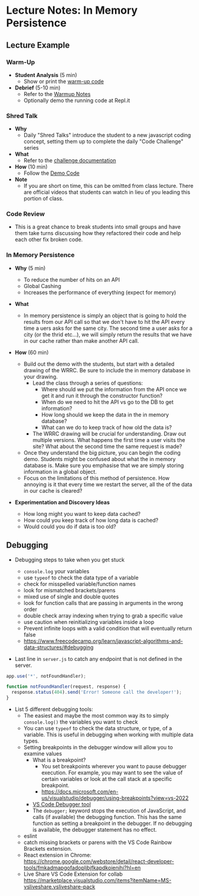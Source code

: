 # Lecture Notes: In Memory Persistence

## Lecture Example

### Warm-Up

- **Student Analysis** (5 min)
  - Show or print the [warm-up code](../warm-up/warm-up.md)
- **Debrief** (5-10 min)
  - Refer to the [Warmup Notes](../warm-up/NOTES.md)
  - Optionally demo the running code at Repl.it

### Shred Talk

- **Why**
  - Daily "Shred Talks" introduce the student to a new javascript coding concept, setting them up to complete the daily "Code Challenge" series
- **What**
  - Refer to the [challenge documentation](../challenges/README.md)
- **How** (10 min)
  - Follow the [Demo Code](../challenges/DEMO.md)
- **Note**
  - If you are short on time, this can be omitted from class lecture. There are official videos that students can watch in lieu of you leading this portion of class.

### Code Review

- This is a great chance to break students into small groups and have them take turns discussing how they refactored their code and help each other fix broken code.

### In Memory Persistence

- **Why** (5 min)
  - To reduce the number of hits on an API
  - Global Cashing
  - Increases the performance of everything (expect for memory)

- **What**
  - In memory persistence is simply an object that is going to hold the results from our API call so that we don't have to hit the API every time a uers asks for the same city. The second time a user asks for a city (or the thrid etc...), we will simply return the results that we have in our cache rather than make another API call.

- **How** (60 min)
  - Build out the demo with the students, but start with a detailed drawing of the WRRC. Be sure to include the in memory database in your drawing.
    - Lead the class through a series of questions:
      - Where should we put the information from the API once we get it and run it through the constructor function?
      - When do we need to hit the API vs go to the DB to get information?
      - How long should we keep the data in the in memory database?
      - What can we do to keep track of how old the data is?
    - The WRRC drawing will be crucial for understanding. Draw out multiple versions. What happens the first time a user visits the site? What about the second time the same request is made?
  - Once they understand the big picture, you can begin the coding demo. Students might be confused about what the in memory database is. Make sure you emphasise that we are simply storing information in a global object.
  - Focus on the limitations of this method of persistence. How annoying is it that every time we restart the server, all the of the data in our cache is cleared?

- **Experimentation and Discovery Ideas**
  - How long might you want to keep data cached?
  - How could you keep track of how long data is cached?
  - Would could you do if data is too old?

## Debugging

- Debugging steps to take when you get stuck
  - `console.log` your variables
  - use `typeof` to check the data type of a variable
  - check for misspelled variable/function names
  - look for mismatched brackets/parens
  - mixed use of single and double quotes
  - look for function calls that are passing in arguments in the wrong order
  - double check array indexing when trying to grab a specific value
  - use caution when reinitializing variables inside a loop
  - Prevent infinite loops with a valid condition that will eventually return false
  - <https://www.freecodecamp.org/learn/javascript-algorithms-and-data-structures/#debugging>

- Last line in `server.js` to catch any endpoint that is not defined in the server.

```js
app.use('*', notFoundHandler);

function notFoundHandler(request, response) {
  response.status(404).send('Error! Someone call the developer!');
}
```

- List 5 different debugging tools:
  - The easiest and maybe the most common way its to simply `console.log()` the variables you want to check
  - You can use `typeof` to check the data structure, or type, of a variable. This is useful in debugging when working with multiple data types.
  - Setting breakpoints in the debugger window will allow you to examine values
    - What is a breakpoint?
      - You set breakpoints wherever you want to pause debugger execution. For example, you may want to see the value of certain variables or look at the call stack at a specific breakpoint.
      - <https://docs.microsoft.com/en-us/visualstudio/debugger/using-breakpoints?view=vs-2022>
    - [VS Code Debugger tool](https://code.visualstudio.com/docs/editor/debugging)
    - The `debugger;` keyword stops the execution of JavaScript, and calls (if available) the debugging function. This has the same function as setting a breakpoint in the debugger. If no debugging is available, the debugger statement has no effect.
  - eslint
  - catch missing brackets or parens with the VS Code Rainbow Brackets extension.
  - React extension in Chrome: <https://chrome.google.com/webstore/detail/react-developer-tools/fmkadmapgofadopljbjfkapdkoienihi?hl=en>
  - Live Share VS Code Extension for collab <https://marketplace.visualstudio.com/items?itemName=MS-vsliveshare.vsliveshare-pack>
